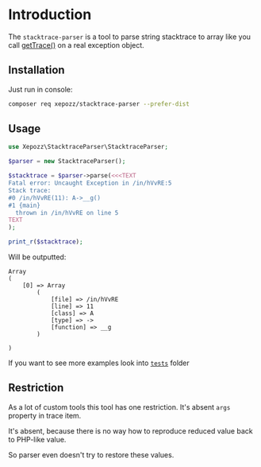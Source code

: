 # Introduction

The `stacktrace-parser` is a tool to parse string stacktrace to array like you
call [getTrace()](https://www.php.net/manual/ru/exception.gettrace.php) on a real exception object.

## Installation

Just run in console:

```bash
composer req xepozz/stacktrace-parser --prefer-dist
```

## Usage

```php
use Xepozz\StacktraceParser\StacktraceParser;

$parser = new StacktraceParser();

$stacktrace = $parser->parse(<<<TEXT
Fatal error: Uncaught Exception in /in/hVvRE:5
Stack trace:
#0 /in/hVvRE(11): A->__g()
#1 {main}
  thrown in /in/hVvRE on line 5
TEXT
);

print_r($stacktrace);
```

Will be outputted:

```
Array
(
    [0] => Array
        (
            [file] => /in/hVvRE
            [line] => 11
            [class] => A
            [type] => ->
            [function] => __g
        )

)
```

If you want to see more examples look into [`tests`](tests/) folder

## Restriction

As a lot of custom tools this tool has one restriction. It's absent `args` property in trace item.

It's absent, because there is no way how to reproduce reduced value back to PHP-like value.

So parser even doesn't try to restore these values.

